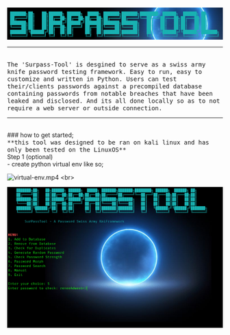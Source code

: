 ![logox.png](https://github.com/anthonymcwhite/surpass-tool/blob/main/media/logoX.png)
<hr noshadow>
<br>
<tt>The 'Surpass-Tool' is desgined to serve as a swiss army knife password testing framework. Easy to run, easy to customize and written in Python. Users can test their/clients passwords against a precompiled database containing passwords from notable breaches that have been leaked and disclosed. And its all done locally so as to not require a web server or outside connection.</tt>
<br>
<hr noshade>
<br>
### how to get started;
<br>
<tt>**this tool was designed to be ran on kali linux and has only been tested on the LinuxOS**</tt>
<br>
Step 1 (optional)<br>
- create python virtual env like so; 
<br>

![virtual-env.mp4]([https://github.com/user-attachments/assets/079ace73-3fcc-4fd8-8c28-f001c03cbe9a](https://github.com/anthonymcwhite/surpass-tool/blob/main/media/virtual-env.mp4))
<br> 


![v2-2.png](https://github.com/anthonymcwhite/surpass-tool/blob/main/media/v2-2.png)


